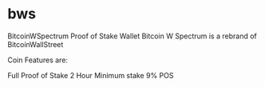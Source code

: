# bws
BitcoinWSpectrum Proof of Stake Wallet
Bitcoin W Spectrum is a rebrand of BitcoinWallStreet

Coin Features are: 

Full Proof of Stake
2 Hour Minimum stake 
9% POS

